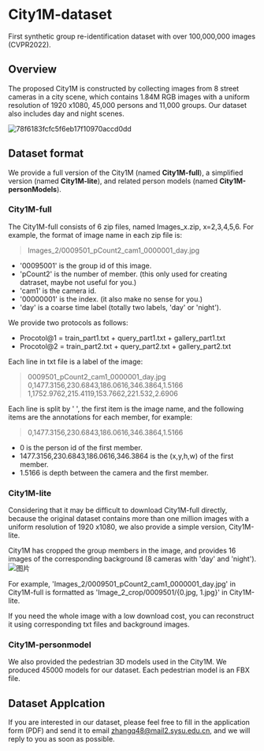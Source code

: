 # City1M-dataset
First synthetic group re-identification dataset with over 100,000,000 images (CVPR2022).

## Overview
The proposed City1M is constructed by collecting images from 8 street cameras in a city scene, which contains 1.84M RGB images with a uniform resolution of 1920 x1080, 45,000 persons and 11,000 groups. Our dataset also includes day and night scenes.

![78f6183fcfc5f6eb17f10970accd0dd](https://user-images.githubusercontent.com/16618172/159493302-7159031b-429b-46a6-8dca-dbc32c802cff.png)




## Dataset format

We provide a full version of the City1M (named **City1M-full**), a simplified version (named **City1M-lite**), and related person models (named **City1M-personModels**).

### City1M-full
The City1M-full consists of 6 zip files, named Images_x.zip, x=2,3,4,5,6. For example, the format of image name in each zip file is:
> Images_2/0009501_pCount2_cam1_0000001_day.jpg


* '00095001' is the group id of this image.
* 'pCount2' is the number of member. (this only used for creating datraset, maybe not useful for you.)
* 'cam1' is the camera id.
* '00000001' is the index. (it also make no sense for you.)
* 'day' is a coarse time label (totally two labels, 'day' or 'night').

We provide two protocols as follows:
* Procotol@1 = train_part1.txt + query_part1.txt + gallery_part1.txt
* Procotol@2 = train_part2.txt + query_part2.txt + gallery_part2.txt

Each line in txt file is a label of the image:
> 0009501_pCount2_cam1_0000001_day.jpg 0,1477.3156,230.6843,186.0616,346.3864,1.5166 1,1752.9762,215.4119,153.7662,221.532,2.6906

Each line is split by ' ', the first item is the image name, and the following items are the annotations for each member, for example:
> 0,1477.3156,230.6843,186.0616,346.3864,1.5166

* 0 is the person id of the first member.
* 1477.3156,230.6843,186.0616,346.3864 is the (x,y,h,w) of the first member.
* 1.5166 is depth between the camera and the first member.

### City1M-lite
Considering that it may be difficult to download City1M-full directly, because the original dataset contains more than one million images with a uniform resolution of 1920 x1080, we also provide a simple version, City1M-lite. 



City1M has cropped the group members in the image, and provides 16 images of the corresponding background (8 cameras with 'day' and 'night'). 
![图片](https://user-images.githubusercontent.com/16618172/159503913-e423377f-c2ca-48d7-b969-90286ef37019.png)

For example, 'Images_2/0009501_pCount2_cam1_0000001_day.jpg' in City1M-full is formatted as 
'Image_2_crop/0009501/{0.jpg, 1.jpg}' in City1M-lite.

If you need the whole image with a low download cost, you can reconstruct it using corresponding txt files and background images.


### City1M-personmodel
We also provided the pedestrian 3D models used in the City1M. We produced 45000 models for our dataset. Each pedestrian model is an FBX file.


## Dataset Applcation
If you are interested in our dataset, please feel free to fill in the application form (PDF) and send it to email zhangq48@mail2.sysu.edu.cn, and we will reply to you as soon as possible.


